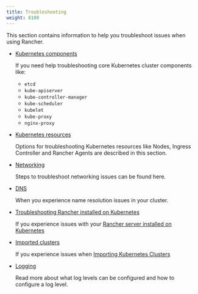 ```yaml
---
title: Troubleshooting
weight: 8100
---
```


This section contains information to help you troubleshoot issues when using Rancher.

- [Kubernetes components]({{<baseurl>}}/rancher/v2.x/en/troubleshooting/kubernetes-components/)

    If you need help troubleshooting core Kubernetes cluster components like:
    * `etcd`
    * `kube-apiserver`
    * `kube-controller-manager`
    * `kube-scheduler`
    * `kubelet`
    * `kube-proxy`
    * `nginx-proxy`

- [Kubernetes resources]({{<baseurl>}}/rancher/v2.x/en/troubleshooting/kubernetes-resources/)

    Options for troubleshooting Kubernetes resources like Nodes, Ingress Controller and Rancher Agents are described in this section.

- [Networking]({{<baseurl>}}/rancher/v2.x/en/troubleshooting/networking/)

    Steps to troubleshoot networking issues can be found here.

- [DNS]({{<baseurl>}}/rancher/v2.x/en/troubleshooting/dns/)

    When you experience name resolution issues in your cluster.

- [Troubleshooting Rancher installed on Kubernetes]({{<baseurl>}}/rancher/v2.x/en/troubleshooting/rancherha/)

    If you experience issues with your [Rancher server installed on Kubernetes]({{<baseurl>}}/rancher/v2.x/en/installation/k8s-install/)

- [Imported clusters]({{<baseurl>}}/rancher/v2.x/en/troubleshooting/imported-clusters/)

    If you experience issues when [Importing Kubernetes Clusters]({{<baseurl>}}/rancher/v2.x/en/cluster-provisioning/imported-clusters/)

- [Logging]({{<baseurl>}}/rancher/v2.x/en/troubleshooting/logging/)

    Read more about what log levels can be configured and how to configure a log level.

